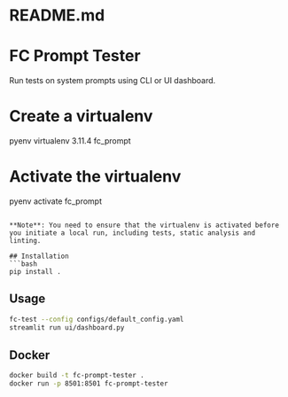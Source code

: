 # README.md
# FC Prompt Tester

Run tests on system prompts using CLI or UI dashboard.

# Create a virtualenv
pyenv virtualenv 3.11.4 fc_prompt

# Activate the virtualenv
pyenv activate fc_prompt
```

**Note**: You need to ensure that the virtualenv is activated before you initiate a local run, including tests, static analysis and linting.

## Installation
```bash
pip install .
```

## Usage
```bash
fc-test --config configs/default_config.yaml
streamlit run ui/dashboard.py
```

## Docker
```bash
docker build -t fc-prompt-tester .
docker run -p 8501:8501 fc-prompt-tester